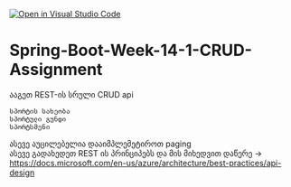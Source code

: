 [![Open in Visual Studio Code](https://classroom.github.com/assets/open-in-vscode-c66648af7eb3fe8bc4f294546bfd86ef473780cde1dea487d3c4ff354943c9ae.svg)](https://classroom.github.com/online_ide?assignment_repo_id=8212954&assignment_repo_type=AssignmentRepo)
# Spring-Boot-Week-14-1-CRUD-Assignment

ააგეთ REST-ის სრული CRUD api <br/>

`სპორტის სახეობა`<br/>
`სპორტული გუნდი` <br/>
`სპორტსმენი` <br/>

ასევე აუცილებელია დააიმპლემეტიროთ paging <br/>
ასევე გადახედეთ REST ის პრინციპებს და მის მიხედვით დაწერე
-> https://docs.microsoft.com/en-us/azure/architecture/best-practices/api-design
